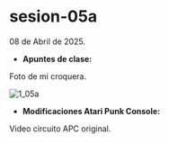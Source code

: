 # sesion-05a

08 de Abril de 2025.

 - **Apuntes de clase:**

Foto de mi croquera.

![1_05a](https://github.com/user-attachments/assets/ce9b20dd-63ff-4b71-9652-876090f97ddf)

 - **Modificaciones Atari Punk Console:**

Video circuito APC original.

